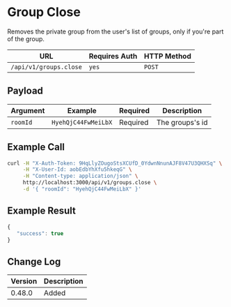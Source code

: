# Group Close

Removes the private group from the user's list of groups, only if you're part of the group.

| URL                    | Requires Auth | HTTP Method |
| ---------------------- | ------------- | ----------- |
| `/api/v1/groups.close` | `yes`         | `POST`      |

## Payload

| Argument | Example             | Required | Description     |
| -------- | ------------------- | -------- | --------------- |
| `roomId` | `HyehQjC44FwMeiLbX` | Required | The groups's id |

## Example Call

```bash
curl -H "X-Auth-Token: 9HqLlyZOugoStsXCUfD_0YdwnNnunAJF8V47U3QHXSq" \
     -H "X-User-Id: aobEdbYhXfu5hkeqG" \
     -H "Content-type: application/json" \
     http://localhost:3000/api/v1/groups.close \
     -d '{ "roomId": "HyehQjC44FwMeiLbX" }'
```

## Example Result

```javascript
{
   "success": true
}
```

## Change Log

| Version | Description |
| ------- | ----------- |
| 0.48.0  | Added       |
